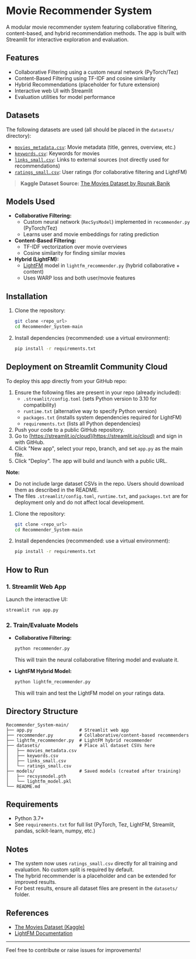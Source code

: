 # Movie Recommender System

A modular movie recommender system featuring collaborative filtering, content-based, and hybrid recommendation methods. The app is built with Streamlit for interactive exploration and evaluation.

## Features
- Collaborative Filtering using a custom neural network (PyTorch/Tez)
- Content-Based Filtering using TF-IDF and cosine similarity
- Hybrid Recommendations (placeholder for future extension)
- Interactive web UI with Streamlit
- Evaluation utilities for model performance

## Datasets
The following datasets are used (all should be placed in the `datasets/` directory):

- [`movies_metadata.csv`](https://www.kaggle.com/datasets/rounakbanik/the-movies-dataset): Movie metadata (title, genres, overview, etc.)
- [`keywords.csv`](https://www.kaggle.com/datasets/rounakbanik/the-movies-dataset): Keywords for movies
- [`links_small.csv`](https://www.kaggle.com/datasets/rounakbanik/the-movies-dataset): Links to external sources (not directly used for recommendations)
- [`ratings_small.csv`](https://www.kaggle.com/datasets/rounakbanik/the-movies-dataset): User ratings (for collaborative filtering and LightFM)

> **Kaggle Dataset Source:** [The Movies Dataset by Rounak Banik](https://www.kaggle.com/datasets/rounakbanik/the-movies-dataset)

## Models Used
- **Collaborative Filtering:**
  - Custom neural network (`RecSysModel`) implemented in `recommender.py` (PyTorch/Tez)
  - Learns user and movie embeddings for rating prediction
- **Content-Based Filtering:**
  - TF-IDF vectorization over movie overviews
  - Cosine similarity for finding similar movies
- **Hybrid (LightFM):**
  - [LightFM](https://making.lyst.com/lightfm/docs/home.html) model in `lightfm_recommender.py` (hybrid collaborative + content)
  - Uses WARP loss and both user/movie features

## Installation
1. Clone the repository:
   ```bash
   git clone <repo_url>
   cd Recommender_System-main
   ```
2. Install dependencies (recommended: use a virtual environment):
   ```bash
   pip install -r requirements.txt
   ```

## Deployment on Streamlit Community Cloud
To deploy this app directly from your GitHub repo:

1. Ensure the following files are present in your repo (already included):
   - `.streamlit/config.toml` (sets Python version to 3.10 for compatibility)
   - `runtime.txt` (alternative way to specify Python version)
   - `packages.txt` (installs system dependencies required for LightFM)
   - `requirements.txt` (lists all Python dependencies)
2. Push your code to a public GitHub repository.
3. Go to [https://streamlit.io/cloud](https://streamlit.io/cloud) and sign in with GitHub.
4. Click "New app", select your repo, branch, and set `app.py` as the main file.
5. Click "Deploy". The app will build and launch with a public URL.

**Note:**
- Do not include large dataset CSVs in the repo. Users should download them as described in the README.
- The files `.streamlit/config.toml`, `runtime.txt`, and `packages.txt` are for deployment only and do not affect local development.

1. Clone the repository:
   ```bash
   git clone <repo_url>
   cd Recommender_System-main
   ```
2. Install dependencies (recommended: use a virtual environment):
   ```bash
   pip install -r requirements.txt
   ```

## How to Run

### 1. Streamlit Web App
Launch the interactive UI:
```bash
streamlit run app.py
```

### 2. Train/Evaluate Models
- **Collaborative Filtering:**
  ```bash
  python recommender.py
  ```
  This will train the neural collaborative filtering model and evaluate it.

- **LightFM Hybrid Model:**
  ```bash
  python lightfm_recommender.py
  ```
  This will train and test the LightFM model on your ratings data.

## Directory Structure
```
Recommender_System-main/
├── app.py                  # Streamlit web app
├── recommender.py          # Collaborative/content-based recommenders
├── lightfm_recommender.py  # LightFM hybrid recommender
├── datasets/               # Place all dataset CSVs here
│   ├── movies_metadata.csv
│   ├── keywords.csv
│   ├── links_small.csv
│   └── ratings_small.csv
├── models/                 # Saved models (created after training)
│   ├── recsysmodel.pth
│   └── lightfm_model.pkl
└── README.md
```

## Requirements
- Python 3.7+
- See `requirements.txt` for full list (PyTorch, Tez, LightFM, Streamlit, pandas, scikit-learn, numpy, etc.)

## Notes
- The system now uses `ratings_small.csv` directly for all training and evaluation. No custom split is required by default.
- The hybrid recommender is a placeholder and can be extended for improved results.
- For best results, ensure all dataset files are present in the `datasets/` folder.

## References
- [The Movies Dataset (Kaggle)](https://www.kaggle.com/datasets/rounakbanik/the-movies-dataset)
- [LightFM Documentation](https://making.lyst.com/lightfm/docs/home.html)

---

Feel free to contribute or raise issues for improvements!

